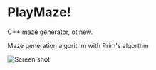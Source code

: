 # PlayMaze!

C++ maze generator, ot new.

Maze generation algorithm with Prim's algorthm

![Screen shot](http://hyacinth.byus.net/moniwiki/wiki.php/Blog/2014-12?action=download&value=etc_4.png)
